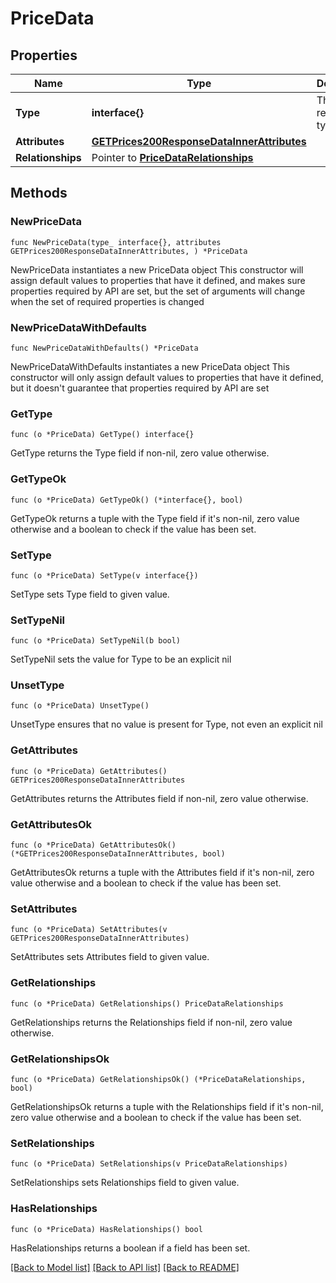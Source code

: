 # PriceData

## Properties

Name | Type | Description | Notes
------------ | ------------- | ------------- | -------------
**Type** | **interface{}** | The resource&#39;s type | 
**Attributes** | [**GETPrices200ResponseDataInnerAttributes**](GETPrices200ResponseDataInnerAttributes.md) |  | 
**Relationships** | Pointer to [**PriceDataRelationships**](PriceDataRelationships.md) |  | [optional] 

## Methods

### NewPriceData

`func NewPriceData(type_ interface{}, attributes GETPrices200ResponseDataInnerAttributes, ) *PriceData`

NewPriceData instantiates a new PriceData object
This constructor will assign default values to properties that have it defined,
and makes sure properties required by API are set, but the set of arguments
will change when the set of required properties is changed

### NewPriceDataWithDefaults

`func NewPriceDataWithDefaults() *PriceData`

NewPriceDataWithDefaults instantiates a new PriceData object
This constructor will only assign default values to properties that have it defined,
but it doesn't guarantee that properties required by API are set

### GetType

`func (o *PriceData) GetType() interface{}`

GetType returns the Type field if non-nil, zero value otherwise.

### GetTypeOk

`func (o *PriceData) GetTypeOk() (*interface{}, bool)`

GetTypeOk returns a tuple with the Type field if it's non-nil, zero value otherwise
and a boolean to check if the value has been set.

### SetType

`func (o *PriceData) SetType(v interface{})`

SetType sets Type field to given value.


### SetTypeNil

`func (o *PriceData) SetTypeNil(b bool)`

 SetTypeNil sets the value for Type to be an explicit nil

### UnsetType
`func (o *PriceData) UnsetType()`

UnsetType ensures that no value is present for Type, not even an explicit nil
### GetAttributes

`func (o *PriceData) GetAttributes() GETPrices200ResponseDataInnerAttributes`

GetAttributes returns the Attributes field if non-nil, zero value otherwise.

### GetAttributesOk

`func (o *PriceData) GetAttributesOk() (*GETPrices200ResponseDataInnerAttributes, bool)`

GetAttributesOk returns a tuple with the Attributes field if it's non-nil, zero value otherwise
and a boolean to check if the value has been set.

### SetAttributes

`func (o *PriceData) SetAttributes(v GETPrices200ResponseDataInnerAttributes)`

SetAttributes sets Attributes field to given value.


### GetRelationships

`func (o *PriceData) GetRelationships() PriceDataRelationships`

GetRelationships returns the Relationships field if non-nil, zero value otherwise.

### GetRelationshipsOk

`func (o *PriceData) GetRelationshipsOk() (*PriceDataRelationships, bool)`

GetRelationshipsOk returns a tuple with the Relationships field if it's non-nil, zero value otherwise
and a boolean to check if the value has been set.

### SetRelationships

`func (o *PriceData) SetRelationships(v PriceDataRelationships)`

SetRelationships sets Relationships field to given value.

### HasRelationships

`func (o *PriceData) HasRelationships() bool`

HasRelationships returns a boolean if a field has been set.


[[Back to Model list]](../README.md#documentation-for-models) [[Back to API list]](../README.md#documentation-for-api-endpoints) [[Back to README]](../README.md)


